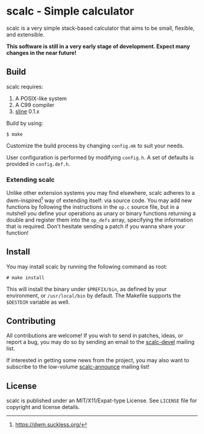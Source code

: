 # scalc - Simple calculator

scalc is a very simple stack-based calculator that aims to be small, flexible,
and extensible.

**This software is still in a very early stage of development. Expect many
changes in the near future!**

## Build

scalc requires:

1. A POSIX-like system
2. A C99 compiler
3. [sline](https://sr.ht/~arivigo/sline) 0.1.x

Build by using:

```
$ make
```

Customize the build process by changing ``config.mk`` to suit your needs.

User configuration is performed by modifying ``config.h``. A set of defaults is
provided in ``config.def.h``.

### Extending scalc

Unlike other extension systems you may find elsewhere, scalc adheres to a
dwm-inspired[^1] way of extending itself: via source code. You may add new
functions by following the instructions in the ``op.c`` source file, but in a
nutshell you define your operations as unary or binary functions returning a
double and register them into the ``op_defs`` array, specifying the information
that is required. Don't hesitate sending a patch if you wanna share your
function!

[^1]: https://dwm.suckless.org/

## Install

You may install scalc by running the following command as root:

```
# make install
```

This will install the binary under ``$PREFIX/bin``, as defined by your
environment, or ``/usr/local/bin`` by default. The Makefile supports the
``$DESTDIR`` variable as well.

## Contributing

All contributions are welcome! If you wish to send in patches, ideas, or report
a bug, you may do so by sending an email to the
[scalc-devel](https://lists.sr.ht/~arivigo/scalc-devel) mailing list.

If interested in getting some news from the project, you may also want to
subscribe to the low-volume
[scalc-announce](https://lists.sr.ht/~arivigo/scalc-announce) mailing list!

## License

scalc is published under an MIT/X11/Expat-type License. See ``LICENSE`` file
for copyright and license details.
